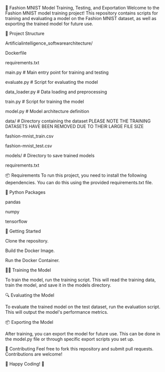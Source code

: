 🧵 Fashion MNIST Model Training, Testing, and Exportation
Welcome to the Fashion MNIST model training project! This repository contains scripts for training and evaluating a model on the Fashion MNIST dataset, as well as exporting the trained model for future use.

📂 Project Structure

Artificialintelligence_softwarearchitecture/

Dockerfile

requirements.txt

main.py # Main entry point for training and testing

evaluate.py # Script for evaluating the model

data_loader.py # Data loading and preprocessing

train.py # Script for training the model

model.py # Model architecture definition

data/ # Directory containing the dataset PLEASE NOTE THE TRAINING DATASETS HAVE BEEN REMOVED DUE TO THEIR LARGE FILE SIZE
  
  fashion-mnist_train.csv
  
  fashion-mnist_test.csv

models/ # Directory to save trained models
  
  requirements.txt

📦 Requirements
To run this project, you need to install the following dependencies. You can do this using the provided requirements.txt file.


🐍 Python Packages

pandas

numpy

tensorflow


🚀 Getting Started

Clone the repository.

Build the Docker Image.

Run the Docker Container.


🏋️‍♂️ Training the Model

To train the model, run the training script. This will read the training data, train the model, and save it in the models directory.


🔍 Evaluating the Model

To evaluate the trained model on the test dataset, run the evaluation script. This will output the model's performance metrics.


📦 Exporting the Model

After training, you can export the model for future use. This can be done in the model.py file or through specific export scripts you set up.

🎉 Contributing
Feel free to fork this repository and submit pull requests. Contributions are welcome!

🎉 Happy Coding! 🎉

